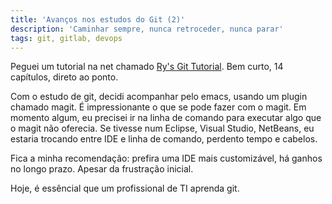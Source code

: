 ```yaml
---
title: 'Avanços nos estudos do Git (2)'
description: 'Caminhar sempre, nunca retroceder, nunca parar'
tags: git, gitlab, devops
---
```


Peguei um tutorial na net chamado [Ry's Git Tutorial](https://freecomputerbooks.com/Rys-Git-Tutorial.html).
Bem curto, 14 capítulos, direto ao ponto. 

Com o estudo de git, decidi acompanhar pelo emacs, usando um plugin chamado magit.
É impressionante o que se pode fazer com o magit. Em momento algum, eu precisei
ir na linha de comando para executar algo que o magit não oferecia. Se tivesse num
Eclipse, Visual Studio, NetBeans, eu estaria trocando entre IDE e linha de comando,
perdento tempo e cabelos.

Fica a minha recomendação: prefira uma IDE mais customizável, há ganhos no longo
prazo. Apesar da frustração inicial.

Hoje, é essêncial que um profissional de TI aprenda git.
